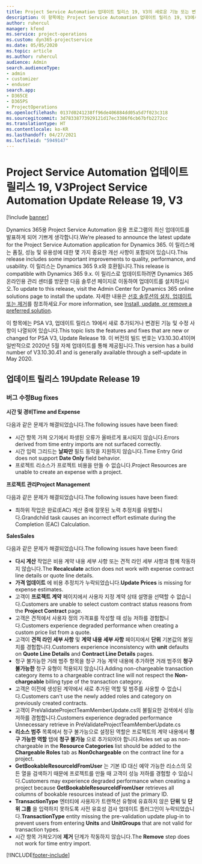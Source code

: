 ```yaml
---
title: Project Service Automation 업데이트 릴리스 19, V3의 새로운 기능 또는 변경된 기능
description: 이 항목에는 Project Service Automation 업데이트 릴리스 19, V3에서 사용할 수 있는 기능 및 수정 사항이 나열되어 있습니다.
author: ruhercul
manager: kfend
ms.service: project-operations
ms.custom: dyn365-projectservice
ms.date: 05/05/2020
ms.topic: article
ms.author: ruhercul
audience: Admin
search.audienceType:
- admin
- customizer
- enduser
search.app:
- D365CE
- D365PS
- ProjectOperations
ms.openlocfilehash: 0137d0241238ff96de406884dd05a5d7f023c318
ms.sourcegitcommit: 3d78338773929121d17ec3386f6cb67bfb2272cc
ms.translationtype: HT
ms.contentlocale: ko-KR
ms.lasthandoff: 04/27/2021
ms.locfileid: "5949147"
---
```

# <a name="project-service-automation-update-release-19-v3"></a><span data-ttu-id="3680e-103">Project Service Automation 업데이트 릴리스 19, V3</span><span class="sxs-lookup"><span data-stu-id="3680e-103">Project Service Automation Update Release 19, V3</span></span>

[!include [banner](../includes/psa-now-project-operations.md)]

<span data-ttu-id="3680e-104">Dynamics 365용 Project Service Automation 응용 프로그램의 최신 업데이트를 발표하게 되어 기쁘게 생각합니다.</span><span class="sxs-lookup"><span data-stu-id="3680e-104">We’re pleased to announce the latest update for the Project Service Automation application for Dynamics 365.</span></span> <span data-ttu-id="3680e-105">이 릴리스에는 품질, 성능 및 유용성에 대한 몇 가지 중요한 개선 사항이 포함되어 있습니다.</span><span class="sxs-lookup"><span data-stu-id="3680e-105">This release includes some important improvements to quality, performance, and usability.</span></span> <span data-ttu-id="3680e-106">이 릴리스는 Dynamics 365 9.x와 호환됩니다.</span><span class="sxs-lookup"><span data-stu-id="3680e-106">This release is compatible with Dynamics 365 9.x.</span></span> <span data-ttu-id="3680e-107">이 릴리스로 업데이트하려면 Dynamics 365 온라인용 관리 센터를 방문한 다음 솔루션 페이지로 이동하여 업데이트를 설치하십시오.</span><span class="sxs-lookup"><span data-stu-id="3680e-107">To update to this release, visit the Admin Center for Dynamics 365 online solutions page to install the update.</span></span> <span data-ttu-id="3680e-108">자세한 내용은 [선호 솔루션의 설치, 업데이트 또는 제거](/power-platform/admin/install-remove-preferred-solution)를 참조하세요.</span><span class="sxs-lookup"><span data-stu-id="3680e-108">For more information, see [Install, update, or remove a preferred solution](/power-platform/admin/install-remove-preferred-solution).</span></span>

<span data-ttu-id="3680e-109">이 항목에는 PSA V3, 업데이트 릴리스 19에서 새로 추가되거나 변경된 기능 및 수정 사항이 나열되어 있습니다.</span><span class="sxs-lookup"><span data-stu-id="3680e-109">This topic lists the features and fixes that are new or changed for PSA V3, Update Release 19.</span></span> <span data-ttu-id="3680e-110">이 버전의 빌드 번호는 V3.10.30.41이며 일반적으로 2020년 5월 자체 업데이트를 통해 제공됩니다.</span><span class="sxs-lookup"><span data-stu-id="3680e-110">This version has a build number of V3.10.30.41 and is generally available through a self-update in May 2020.</span></span>

## <a name="update-release-19"></a><span data-ttu-id="3680e-111">업데이트 릴리스 19</span><span class="sxs-lookup"><span data-stu-id="3680e-111">Update Release 19</span></span>

### <a name="bug-fixes"></a><span data-ttu-id="3680e-112">버그 수정</span><span class="sxs-lookup"><span data-stu-id="3680e-112">Bug fixes</span></span>

<span data-ttu-id="3680e-113">**시간 및 경비**</span><span class="sxs-lookup"><span data-stu-id="3680e-113">**Time and Expense**</span></span>

<span data-ttu-id="3680e-114">다음과 같은 문제가 해결되었습니다.</span><span class="sxs-lookup"><span data-stu-id="3680e-114">The following issues have been fixed:</span></span> 

- <span data-ttu-id="3680e-115">시간 항목 가져 오기에서 파생된 오류가 올바르게 표시되지 않습니다.</span><span class="sxs-lookup"><span data-stu-id="3680e-115">Errors derived from time entry imports are not surfaced correctly.</span></span>
- <span data-ttu-id="3680e-116">시간 입력 그리드는 **날짜만** 필드 동작을 지원하지 않습니다.</span><span class="sxs-lookup"><span data-stu-id="3680e-116">Time Entry Grid does not support **Date Only** field behavior.</span></span>
- <span data-ttu-id="3680e-117">프로젝트 리소스가 프로젝트 비용을 만들 수 없습니다.</span><span class="sxs-lookup"><span data-stu-id="3680e-117">Project Resources are unable to create an expense with a project.</span></span>

<span data-ttu-id="3680e-118">**프로젝트 관리**</span><span class="sxs-lookup"><span data-stu-id="3680e-118">**Project Management**</span></span>

<span data-ttu-id="3680e-119">다음과 같은 문제가 해결되었습니다.</span><span class="sxs-lookup"><span data-stu-id="3680e-119">The following issues have been fixed:</span></span> 

-  <span data-ttu-id="3680e-120">최하위 작업은 완료(EAC) 계산 중에 잘못된 노력 추정치를 유발합니다.</span><span class="sxs-lookup"><span data-stu-id="3680e-120">Grandchild task causes an incorrect effort estimate during the Completion (EAC) Calculation.</span></span>

<span data-ttu-id="3680e-121">**Sales**</span><span class="sxs-lookup"><span data-stu-id="3680e-121">**Sales**</span></span>

<span data-ttu-id="3680e-122">다음과 같은 문제가 해결되었습니다.</span><span class="sxs-lookup"><span data-stu-id="3680e-122">The following issues have been fixed:</span></span> 

- <span data-ttu-id="3680e-123">**다시 계산** 작업은 비용 계약 내용 세부 사항 또는 견적 라인 세부 사항과 함께 작동하지 않습니다.</span><span class="sxs-lookup"><span data-stu-id="3680e-123">The **Recalculate** action does not work with expense contract line details or quote line details.</span></span>
- <span data-ttu-id="3680e-124">**가격 업데이트** 에 비용 추정치가 누락되었습니다.</span><span class="sxs-lookup"><span data-stu-id="3680e-124">**Update Prices** is missing for expense estimates.</span></span>
-  <span data-ttu-id="3680e-125">고객이 **프로젝트 계약** 페이지에서 사용자 지정 계약 상태 설명을 선택할 수 없습니다.</span><span class="sxs-lookup"><span data-stu-id="3680e-125">Customers are unable to select custom contract status reasons from the **Project Contract** page.</span></span>
- <span data-ttu-id="3680e-126">고객은 견적에서 사용자 정의 가격표를 작성할 때 성능 저하를 경험합니다.</span><span class="sxs-lookup"><span data-stu-id="3680e-126">Customers experience degraded performance when creating a custom price list from a quote.</span></span>
- <span data-ttu-id="3680e-127">고객이 **견적 라인 세부 사항** 및 **계약 내용 세부 사항** 페이지에서 **단위** 기본값의 불일치를 경험합니다.</span><span class="sxs-lookup"><span data-stu-id="3680e-127">Customers experience inconsistency with **unit** defaults on **Quote Line Details** and **Contract Line Details** pages.</span></span>
- <span data-ttu-id="3680e-128">청구 불가능한 거래 범주 항목을 청구 가능 계약 내용에 추가하면 거래 범주의 **청구 불가능한** 청구 유형이 적용되지 않습니다.</span><span class="sxs-lookup"><span data-stu-id="3680e-128">Adding non-chargeable transaction category items to a chargeable contract line will not respect the **Non-chargeable** billing type of the transaction category.</span></span>
- <span data-ttu-id="3680e-129">고객은 이전에 생성된 계약에서 새로 추가된 역할 및 범주를 사용할 수 없습니다.</span><span class="sxs-lookup"><span data-stu-id="3680e-129">Customers can't use the newly added roles and category on previously created contracts.</span></span>
- <span data-ttu-id="3680e-130">고객이 PreValidateProjectTeamMemberUpdate.cs의 불필요한 검색에서 성능 저하를 경험합니다.</span><span class="sxs-lookup"><span data-stu-id="3680e-130">Customers experience degraded performance Unnecessary retrieve in PreValidateProjectTeamMemberUpdate.cs</span></span>
- <span data-ttu-id="3680e-131">**리소스 범주** 목록에서 청구 불가능으로 설정된 역할은 프로젝트의 계약 내용에서 **청구 가능한 역할** 탭에 **청구 불가능** 으로 추가되어야 합니다.</span><span class="sxs-lookup"><span data-stu-id="3680e-131">Roles set up as non-chargeable in the **Resource Categories** list should be added to the **Chargeable Roles** tab as **Non0chargeable** on the contract line for a project.</span></span>
- <span data-ttu-id="3680e-132">**GetBookableResourceIdFromUser** 는 기본 ID 대신 예약 가능한 리소스의 모든 열을 검색하기 때문에 프로젝트를 만들 때 고객이 성능 저하를 경험할 수 있습니다.</span><span class="sxs-lookup"><span data-stu-id="3680e-132">Customers may experience degraded performance when creating a project because **GetBookableResourceIdFromUser** retrieves all columns of bookable resources instead of just the primary ID.</span></span>
- <span data-ttu-id="3680e-133">**TransactionType** 엔터티에 사용자가 트랜잭션 유형에 유효하지 않은 **단위** 및 **단위 그룹** 을 입력하지 못하도록 사전 유효성 검사 업데이트 플러그인이 누락되었습니다.</span><span class="sxs-lookup"><span data-stu-id="3680e-133">**TransactionType** entity missing the pre-validation update plug-in to prevent users from entering **Units** and **UnitGroups** that are not valid for transaction types.</span></span>
- <span data-ttu-id="3680e-134">시간 항목 가져오기에 **제거** 단계가 작동하지 않습니다.</span><span class="sxs-lookup"><span data-stu-id="3680e-134">The **Remove** step does not work for time entry import.</span></span>


[!INCLUDE[footer-include](../includes/footer-banner.md)]